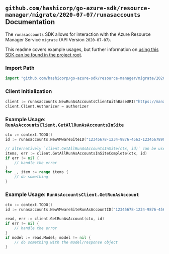 
## `github.com/hashicorp/go-azure-sdk/resource-manager/migrate/2020-07-07/runasaccounts` Documentation

The `runasaccounts` SDK allows for interaction with the Azure Resource Manager Service `migrate` (API Version `2020-07-07`).

This readme covers example usages, but further information on [using this SDK can be found in the project root](https://github.com/hashicorp/go-azure-sdk/tree/main/docs).

### Import Path

```go
import "github.com/hashicorp/go-azure-sdk/resource-manager/migrate/2020-07-07/runasaccounts"
```


### Client Initialization

```go
client := runasaccounts.NewRunAsAccountsClientWithBaseURI("https://management.azure.com")
client.Client.Authorizer = authorizer
```


### Example Usage: `RunAsAccountsClient.GetAllRunAsAccountsInSite`

```go
ctx := context.TODO()
id := runasaccounts.NewVMwareSiteID("12345678-1234-9876-4563-123456789012", "example-resource-group", "vmwareSiteValue")

// alternatively `client.GetAllRunAsAccountsInSite(ctx, id)` can be used to do batched pagination
items, err := client.GetAllRunAsAccountsInSiteComplete(ctx, id)
if err != nil {
	// handle the error
}
for _, item := range items {
	// do something
}
```


### Example Usage: `RunAsAccountsClient.GetRunAsAccount`

```go
ctx := context.TODO()
id := runasaccounts.NewVMwareSiteRunAsAccountID("12345678-1234-9876-4563-123456789012", "example-resource-group", "vmwareSiteValue", "runAsAccountValue")

read, err := client.GetRunAsAccount(ctx, id)
if err != nil {
	// handle the error
}
if model := read.Model; model != nil {
	// do something with the model/response object
}
```
